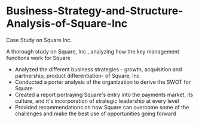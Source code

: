 # Business-Strategy-and-Structure-Analysis-of-Square-Inc
Case Study on Square Inc.

 A thorough study on Square, Inc., analyzing how the key management functions work for Square
- Analyzed the different business strategies - growth, acquisition and partnership, product differentiation- of Square, Inc
- Conducted a porter analysis of the organization to derive the SWOT for Square
- Created a report portraying Square's entry into the payments market, its culture, and it's incorporation of strategic leadership at every level
- Provided recommendations on how Square can overcome some of the challenges and make the best use of opportunities going forward
